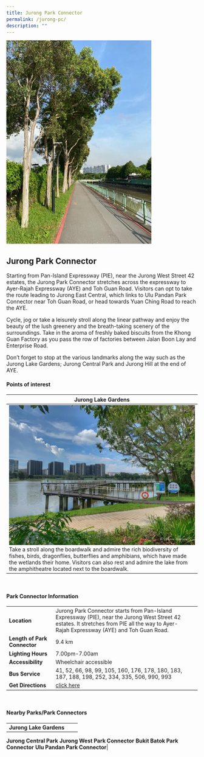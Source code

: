 ```yaml
---
title: Jurong Park Connector
permalink: /jurong-pc/
description: ""
---
```

![Jurong Park Connector](/images/jurong%20park%20connector.jpg)

## Jurong Park Connector

Starting from Pan-Island Expressway (PIE), near the Jurong West Street 42 estates, the Jurong Park Connector stretches across the expressway to Ayer-Rajah Expressway (AYE) and Toh Guan Road. Visitors can opt to take the route leading to Jurong East Central, which links to Ulu Pandan Park Connector near Toh Guan Road, or head towards Yuan Ching Road to reach the AYE.  
  
Cycle, jog or take a leisurely stroll along the linear pathway and enjoy the beauty of the lush greenery and the breath-taking scenery of the surroundings. Take in the aroma of freshly baked biscuits from the Khong Guan Factory as you pass the row of factories between Jalan Boon Lay and Enterprise Road.

Don’t forget to stop at the various landmarks along the way such as the Jurong Lake Gardens; Jurong Central Park and Jurong Hill at the end of AYE.


#### Points of interest

| **Jurong Lake Gardens**| 
| -------- | 
|![Jurong Lake](/images/jurong%20lake.jpg)Take a stroll along the boardwalk and admire the rich biodiversity of fishes, birds, dragonflies, butterflies and amphibians, which have made the wetlands their home. Visitors can also rest and admire the lake from the amphitheatre located next to the boardwalk.

<br>

#### Park Connector Information

|  |  |  |
| -------- | -------- | -------- |
| **Location** | Jurong Park Connector starts from Pan-Island Expressway (PIE), near the Jurong West Street 42 estates. It stretches from PIE all the way to Ayer-Rajah Expressway (AYE) and Toh Guan Road.|
| **Length of Park Connector** | 9.4 km  |
| **Lighting Hours** | 7.00pm-7.00am |
| **Accessibility** | Wheelchair accessible|
| **Bus Service** | 41, 52, 66, 98, 99, 105, 160, 176, 178, 180, 183, 187, 188, 198, 252, 334, 335, 506, 990, 993 |
| **Get Directions** | [click here](https://www.onemap.gov.sg/?lat=1.339355&amp;lng=103.7367116) |

<br>

#### Nearby Parks/Park Connectors

|   |  |  |
| -------- | -------- | -------- |
| **Jurong Lake Gardens**
**Jurong Central Park**
**Jurong West Park Connector**
**Bukit Batok Park Connector**
**Ulu Pandan Park Connector**|